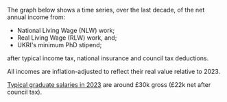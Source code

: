 The graph below shows a time series, over the last decade, of the net annual income from:

- National Living Wage (NLW) work;
- Real Living Wage (RLW) work, and;
- UKRI's minimum PhD stipend;

after typical income tax, national insurance and council tax deductions.

All incomes are inflation-adjusted to reflect their real value relative to 2023.

[Typical graduate salaries in 2023](https://www.graduate-jobs.com/gco/Booklet/graduate-salary-salaries.jsp) are around £30k gross (£22k net after council tax).